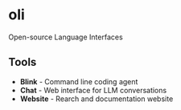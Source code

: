 # oli

Open-source Language Interfaces

## Tools

- **Blink** - Command line coding agent
- **Chat** - Web interface for LLM conversations
- **Website** - Rearch and documentation website
